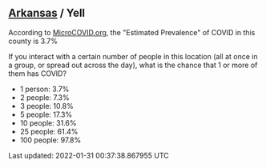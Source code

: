 
## [Arkansas](/united-states/arkansas) / Yell

According to [MicroCOVID.org](http://microcovid.org),
the "Estimated Prevalence" of COVID in this county is 3.7%

If you interact with a certain number of people in this location
(all at once in a group, or spread out across the day), what is the chance that
1 or more of them has COVID?

- 1 person: 3.7%
- 2 people: 7.3%
- 3 people: 10.8%
- 5 people: 17.3%
- 10 people: 31.6%
- 25 people: 61.4%
- 100 people: 97.8%

Last updated: 2022-01-31 00:37:38.867955 UTC
